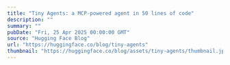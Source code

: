 ```yaml
---
title: "Tiny Agents: a MCP-powered agent in 50 lines of code"
description: ""
summary: ""
pubDate: "Fri, 25 Apr 2025 00:00:00 GMT"
source: "Hugging Face Blog"
url: "https://huggingface.co/blog/tiny-agents"
thumbnail: "https://huggingface.co/blog/assets/tiny-agents/thumbnail.jpg"
---
```


